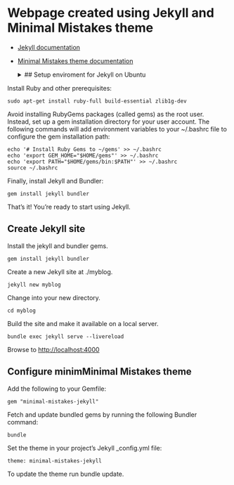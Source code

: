 # Webpage created using Jekyll and Minimal Mistakes theme

- [Jekyll documentation](https://jekyllrb.com/docs/)
- [Minimal Mistakes theme documentation](https://mmistakes.github.io/minimal-mistakes/docs/quick-start-guide/)
  
  
  <details>
  <summary>## Setup enviroment for Jekyll on Ubuntu</summary>
  
 Install Ruby and other prerequisites:

`sudo apt-get install ruby-full build-essential zlib1g-dev`

Avoid installing RubyGems packages (called gems) as the root user. Instead, set up a gem installation directory for your user account. The following commands will add environment variables to your ~/.bashrc file to configure the gem installation path:

```
echo '# Install Ruby Gems to ~/gems' >> ~/.bashrc
echo 'export GEM_HOME="$HOME/gems"' >> ~/.bashrc
echo 'export PATH="$HOME/gems/bin:$PATH"' >> ~/.bashrc
source ~/.bashrc
```

Finally, install Jekyll and Bundler:

`gem install jekyll bundler`

That’s it! You’re ready to start using Jekyll.


</details>





## Create Jekyll site

Install the jekyll and bundler gems.

`gem install jekyll bundler`

Create a new Jekyll site at ./myblog.

`jekyll new myblog`

Change into your new directory.

`cd myblog`

Build the site and make it available on a local server.

`bundle exec jekyll serve --livereload`

Browse to [http://localhost:4000](http://localhost:4000)

## Configure minimMinimal Mistakes theme

Add the following to your Gemfile:

`gem "minimal-mistakes-jekyll"`

Fetch and update bundled gems by running the following Bundler command:

`bundle`

Set the theme in your project’s Jekyll _config.yml file:

`theme: minimal-mistakes-jekyll`

To update the theme run bundle update.



